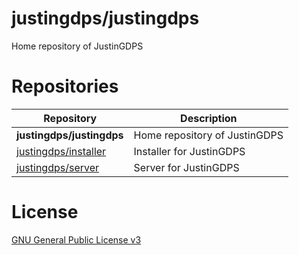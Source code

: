# justingdps/justingdps
Home repository of JustinGDPS

# Repositories
Repository | Description
-----------|------------
**justingdps/justingdps** | Home repository of JustinGDPS
[justingdps/installer](https://github.com/justingdps/installer) | Installer for JustinGDPS
[justingdps/server](https://github.com/justingdps/server) | Server for JustinGDPS

# License
[GNU General Public License v3](./LICENSE)